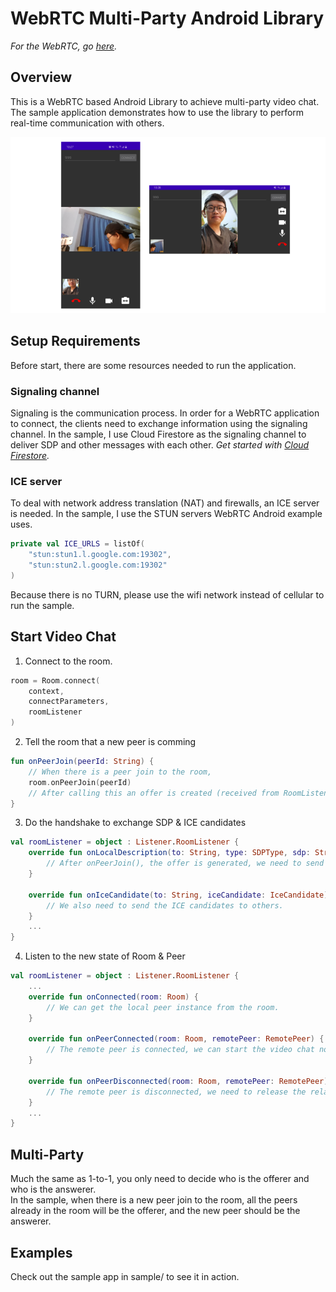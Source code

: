 # WebRTC Multi-Party Android Library

_For the WebRTC, go [here](https://webrtc.org/)._ 

## Overview
This is a WebRTC based Android Library to achieve multi-party video chat. 
The sample application demonstrates how to use the library to perform real-time communication with others.

![preview](https://github.com/sueraychang/webrtc-android/blob/master/screenshot.png)

## Setup Requirements

Before start, there are some resources needed to run the application.

### Signaling channel
Signaling is the communication process. In order for a WebRTC application to connect, the clients need to exchange information using the signaling channel. In the sample, I use Cloud Firestore as the signaling channel to deliver SDP and other messages with each other. _Get started with [Cloud Firestore](https://firebase.google.com/docs/firestore/quickstart)._

### ICE server
To deal with network address translation (NAT) and firewalls, an ICE server is needed. In the sample, I use the STUN servers WebRTC Android example uses.
```kotlin
private val ICE_URLS = listOf(
    "stun:stun1.l.google.com:19302",
    "stun:stun2.l.google.com:19302"
)
```
Because there is no TURN, please use the wifi network instead of cellular to run the sample.

## Start Video Chat
1. Connect to the room.
```kotlin
room = Room.connect(
    context,
    connectParameters,
    roomListener
)
```
2. Tell the room that a new peer is comming
```kotlin
fun onPeerJoin(peerId: String) {
    // When there is a peer join to the room, 
    room.onPeerJoin(peerId)
    // After calling this an offer is created (received from RoomListener.onLocalDescription).
}
```

3. Do the handshake to exchange SDP & ICE candidates
```kotlin
val roomListener = object : Listener.RoomListener {
    override fun onLocalDescription(to: String, type: SDPType, sdp: String) {
        // After onPeerJoin(), the offer is generated, we need to send it to others using signaling channel.
    }

    override fun onIceCandidate(to: String, iceCandidate: IceCandidate) {
        // We also need to send the ICE candidates to others.
    }
    ...
}
```

4. Listen to the new state of Room & Peer
```kotlin
val roomListener = object : Listener.RoomListener {
    ...
    override fun onConnected(room: Room) {
        // We can get the local peer instance from the room.
    }

    override fun onPeerConnected(room: Room, remotePeer: RemotePeer) {
        // The remote peer is connected, we can start the video chat now.
    }

    override fun onPeerDisconnected(room: Room, remotePeer: RemotePeer) {
        // The remote peer is disconnected, we need to release the related resources.
    }
    ...
}
```
## Multi-Party

Much the same as 1-to-1, you only need to decide who is the offerer and who is the answerer.  
In the sample, when there is a new peer join to the room, all the peers already in the room will be the offerer, and the new peer should be the answerer.  

## Examples

Check out the sample app in sample/ to see it in action.
